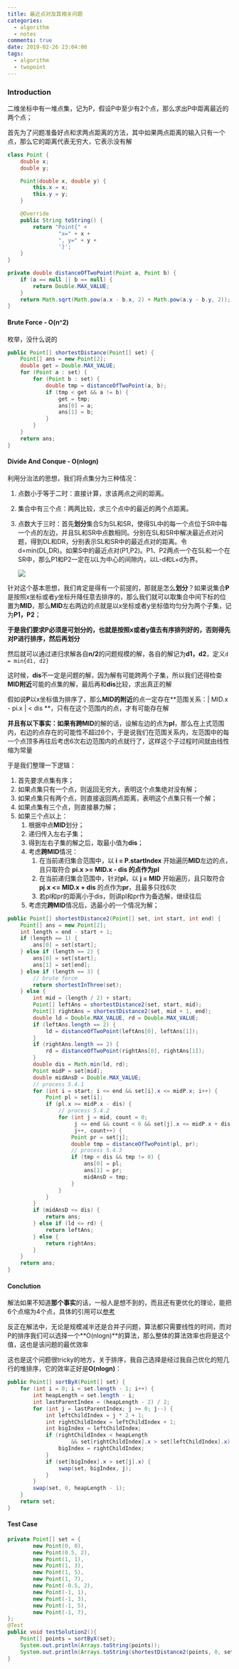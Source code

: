 ```yaml
---
title: 最近点对及其相关问题
categories:
  - algorithm
  - notes
comments: true
date: 2019-02-26 23:04:00
tags:
  - algorithm
  - twopoint
---
```




### Introduction

二维坐标中有一堆点集，记为P，假设P中至少有2个点，那么求出P中距离最近的两个点；

首先为了问题准备好点和求两点距离的方法，其中如果两点距离的输入只有一个点，那么它的距离代表无穷大，它表示没有解

```java
class Point {
    double x;
    double y;

    Point(double x, double y) {
        this.x = x;
        this.y = y;
    }

    @Override
    public String toString() {
        return "Point{" +
                "x=" + x +
                ", y=" + y +
                '}';
    }
}

private double distanceOfTwoPoint(Point a, Point b) {
    if (a == null || b == null) {
        return Double.MAX_VALUE;
    }
    return Math.sqrt(Math.pow(a.x - b.x, 2) + Math.pow(a.y - b.y, 2));
}
```

#### Brute Force - O(n^2)

枚举，没什么说的

```java
public Point[] shortestDistance(Point[] set) {
    Point[] ans = new Point[2];
    double get = Double.MAX_VALUE;
    for (Point a : set) {
        for (Point b : set) {
            double tmp = distanceOfTwoPoint(a, b);
            if (tmp < get && a != b) {
                get = tmp;
                ans[0] = a;
                ans[1] = b;
            }
        }
    }
    return ans;
}
```

#### Divide And Conque - O(nlogn)

利用分治法的思想，我们将点集分为三种情况：

1. 点数小于等于二时：直接计算，求该两点之间的距离。 

2. 集合中有三个点：两两比较，求三个点中的最近的两个点距离。 

3. 点数大于三时：首先**划分**集合S为SL和SR，使得SL中的每一个点位于SR中每一个点的左边，并且SL和SR中点数相同。分别在SL和SR中解决最近点对问题，得到DL和DR，分别表示SL和SR中的最近点对的距离。令d=min(DL,DR)。如果S中的最近点对(P1,P2)。P1、P2两点一个在SL和一个在SR中，那么P1和P2一定在以L为中心的间隙内，以L-d和L+d为界。 

    ![](http://image.youyinnn.top/20190227202606.png)

针对这个基本思想，我们肯定是得有一个前提的，那就是怎么**划分**？如果说集合**P**是按照x坐标或者y坐标升降任意去排序的，那么我们就可以取集合中间下标的位置为**MID**，那么**MID**左右两边的点就是以x坐标或者y坐标值均匀分为两个子集，记为**P1，P2**；

**于是我们要求P必须是可划分的，也就是按照x或者y值去有序排列好的，否则得先对P进行排序，然后再划分**

然后就可以通过递归求解各自**n/2**的问题规模的解，各自的解记为**d1，d2**，定义`d = min{d1, d2}`

这时候，**dis**不一定是问题的解，因为解有可能跨两个子集，所以我们还得检查**MID附近**可能的点集的解，最后再和**dis**比较，求出真正的解

假如说**P**以x坐标值为排序了，那么**MID的附近**的点一定存在**范围关系：| MID.x - pi.x | < dis **，只有在这个范围内的点，才有可能存在解

**并且有以下事实：**如果有**跨MID**的解的话，设解左边的点为**pl**，那么在上式范围内，右边的点存在的可能性不超过6个，于是说我们在范围关系内，左范围中的每一个点顶多再往后考虑6次右边范围内的点就行了，这样这个子过程时间就由线性缩为常量

于是我们整理一下逻辑：

1. 首先要求点集有序；
2. 如果点集只有一个点，则返回无穷大，表明这个点集绝对没有解；
3. 如果点集只有两个点，则直接返回两点距离，表明这个点集只有一个解；
4. 如果点集有三个点，则直接暴力解；
5. 如果三个点以上：
    1. 根据中点**MID**划分；
    2. 递归传入左右子集；
    3. 得到左右子集的解之后，取最小值为**dis**；
    4. 考虑**跨MID**情况：
        1. 在当前递归集合范围中，以 **i = P.startIndex** 开始遍历**MID**左边的点，且只取符合 **pi.x >= MID.x - dis **的点作为**pl**
        2. 在当前递归集合范围中，针对**pl**，以 **j = MID** 开始遍历，且只取符合 **pj.x <= MID.x + dis** 的点作为**pr**，且最多只找6次
        3. 若pl和pr的距离小于dis，则讲pl和pr作为备选解，继续往后
    5. 考虑完**跨MID**情况后，选最小的一个情况为解；

```java
public Point[] shortestDistance2(Point[] set, int start, int end) {
    Point[] ans = new Point[2];
    int length = end - start + 1;
    if (length == 1) {
        ans[0] = set[start];
    } else if (length == 2) {
        ans[0] = set[start];
        ans[1] = set[end];
    } else if (length == 3) {
        // brute force
        return shortestInThree(set);
    } else {
        int mid = (length / 2) + start;
        Point[] leftAns = shortestDistance2(set, start, mid);
        Point[] rightAns = shortestDistance2(set, mid + 1, end);
        double ld = Double.MAX_VALUE, rd = Double.MAX_VALUE;
        if (leftAns.length == 2) {
            ld = distanceOfTwoPoint(leftAns[0], leftAns[1]);
        }
        if (rightAns.length == 2) {
            rd = distanceOfTwoPoint(rightAns[0], rightAns[1]);
        }
        double dis = Math.min(ld, rd);
        Point midP = set[mid];
        double midAnsD = Double.MAX_VALUE;
        // process 5.4.1
        for (int i = start; i <= end && set[i].x <= midP.x; i++) {
            Point pl = set[i];
            if (pl.x >= midP.x - dis) {
                // process 5.4.2
                for (int j = mid, count = 0;
                     j <= end && count < 6 && set[j].x <= midP.x + dis;
                     j++, count++) {
                    Point pr = set[j];
                    double tmp = distanceOfTwoPoint(pl, pr);
                    // process 5.4.3
                    if (tmp < dis && tmp != 0) {
                        ans[0] = pl;
                        ans[1] = pr;
                        midAnsD = tmp;
                    }
                }
            }
        }
        if (midAnsD <= dis) {
            return ans;
        } else if (ld <= rd) {
            return leftAns;
        } else {
            return rightAns;
        }
    }
    return ans;
}
```

#### Conclution

解法如果不知道**那个事实**的话，一般人是想不到的，而且还有更优化的理论，能把6个点缩为4个点，具体的引用可以[参考](https://blog.csdn.net/sinat_35678407/article/details/82874216)

反正在解法中，无论是规模减半还是合并子问题，算法都只需要线性的时间，而对P的排序我们可以选择一个**O(nlogn)**的算法，那么整体的算法效率也将是这个值，这也是该问题的最优效率

这也是这个问题很tricky的地方，关于排序，我自己选择是经过我自己优化的短几行的堆排序，它的效率正好是**O(nlogn)**：

```java
public Point[] sortByX(Point[] set) {
    for (int i = 0; i < set.length - 1; i++) {
        int heapLength = set.length - i;
        int lastParentIndex = (heapLength - 2) / 2;
        for (int j = lastParentIndex; j >= 0; j--) {
            int leftChildIndex = j * 2 + 1;
            int rightChildIndex = leftChildIndex + 1;
            int bigIndex = leftChildIndex;
            if (rightChildIndex < heapLength
                    && set[rightChildIndex].x > set[leftChildIndex].x) {
                bigIndex = rightChildIndex;
            }
            if (set[bigIndex].x > set[j].x) {
                swap(set, bigIndex, j);
            }
        }
        swap(set, 0, heapLength - 1);
    }
    return set;
}
```

#### Test Case

```java
private Point[] set = {
        new Point(0, 0),
        new Point(0.5, 2),
        new Point(1, 1),
        new Point(1, 3),
        new Point(1, 5),
        new Point(1, 7),
        new Point(-0.5, 2),
        new Point(-1, 1),
        new Point(-1, 3),
        new Point(-1, 5),
        new Point(-1, 7),
};
@Test
public void testSolution2(){
    Point[] points = sortByX(set);
    System.out.println(Arrays.toString(points));
    System.out.println(Arrays.toString(shortestDistance2(points, 0, set.length - 1)));
}
```